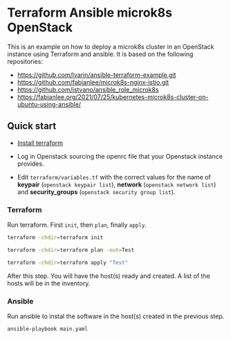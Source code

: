 # Terraform Ansible microk8s OpenStack

This is an example on how to deploy a microk8s cluster in an OpenStack instance using Terraform and ansible. It is based on the following repositories:

* https://github.com/lvarin/ansible-terraform-example.git
* https://github.com/fabianlee/microk8s-nginx-istio.git
* https://github.com/istvano/ansible_role_microk8s
* https://fabianlee.org/2021/07/25/kubernetes-microk8s-cluster-on-ubuntu-using-ansible/

## Quick start

* [Install terraform](https://www.terraform.io/downloads.html)

* Log in Openstack sourcing the openrc file that your Openstack instance provides.

* Edit `terraform/variables.tf` with the correct values for the name of **keypair** (`openstack keypair list`), **network** (`openstack network list`) and **security_groups** (`openstack security group list`).

### Terraform

Run terraform. First `init`, then `plan`, finally `apply`.

```sh
terraform -chdir=terraform init
```

```sh
terraform -chdir=terraform plan -out=Test
```

```sh
terraform -chdir=terraform apply "Test"
```

After this step. You will have the host(s) ready and created. A list of the hosts will be in the inventory.

### Ansible

Run ansible to instal the software in the host(s) created in the previous step.

```sh
ansible-playbook main.yaml
```

